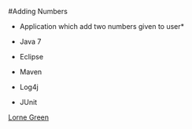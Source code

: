 #Adding Numbers

* Application which add two numbers given to user*

* Java 7
* Eclipse
* Maven
* Log4j
* JUnit

[Lorne Green](https://github.com/Greenster)
